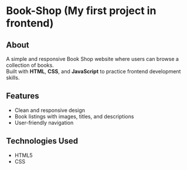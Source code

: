 # Book-Shop (My first project in frontend)
## About
A simple and responsive Book Shop website where users can browse a collection of books.  
Built with **HTML**, **CSS**, and **JavaScript** to practice frontend development skills.

## Features
- Clean and responsive design
- Book listings with images, titles, and descriptions
- User-friendly navigation


## Technologies Used
- HTML5
- CSS

